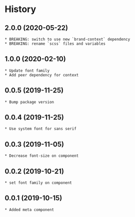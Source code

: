 # History

## 2.0.0 (2020-05-22)
    * BREAKING: switch to use new `brand-context` dependency
    * BREAKING: rename `scss` files and variables

## 1.0.0 (2020-02-10)
    * Update font family
    * Add peer dependency for context   

## 0.0.5 (2019-11-25)
    * Bump package version   
    
## 0.0.4 (2019-11-25)
    * Use system font for sans serif

## 0.0.3 (2019-11-05)
    * Decrease font-size on component

## 0.0.2 (2019-10-21)
    * set font family on component

## 0.0.1 (2019-10-15)
    * Added meta component
